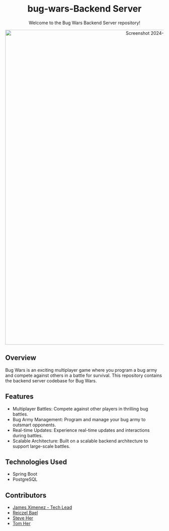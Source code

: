 <div align="center">
  <h1>bug-wars-Backend Server</h1>
  <p>Welcome to the Bug Wars Backend Server repository!</p>
  <img width="1000" alt="Screenshot 2024-03-10 at 4 02 11 PM" src="https://github.com/Jamzcode/bug-wars-Backend/assets/127542906/f4901c62-4253-46c9-a3ed-047d6a1b8d4e">
</div>
  
  <h2>Overview</h2>
  <p>Bug Wars is an exciting multiplayer game where you program a bug army and compete against others in a battle for survival. This repository contains the backend server codebase for Bug Wars.</p>
  
  <h2>Features</h2>
  <ul>
    <li>Multiplayer Battles: Compete against other players in thrilling bug battles.</li>
    <li>Bug Army Management: Program and manage your bug army to outsmart opponents.</li>
    <li>Real-time Updates: Experience real-time updates and interactions during battles.</li>
    <li>Scalable Architecture: Built on a scalable backend architecture to support large-scale battles.</li>
  </ul>
  
  <h2>Technologies Used</h2>
  <ul>
    <li>Spring Boot</li>
    <li>PostgreSQL</li>
  </ul>
  
  <h2>Contributors</h2>
  <ul>
    <li><a href="https://github.com/Jamzcode">James Ximenez - Tech Lead</a></li>
    <li><a href="https://github.com/zelbael">Reiczel Bael</a></li>
    <li><a href="https://github.com/Sth84478">Steve Her</a></li>
    <li><a href="https://github.com/tkher">Tom Her</a></li>
  </ul>


